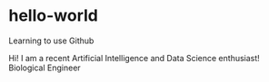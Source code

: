 # hello-world
Learning to use Github

Hi!
I am a recent Artificial Intelligence and Data Science enthusiast!
Biological Engineer
